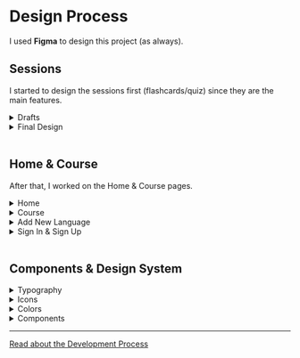 # Design Process

I used **Figma** to design this project (as always).

## **Sessions**

I started to design the sessions first (flashcards/quiz) since they are the main features.

<details>
<summary>Drafts</summary>
These drafts only features the flashcard session type & the end report. <br/>
<center>
<img src="./public/logo512.png?width" alt="CHANGE ALT TEXT!" width="200"/>
</center>

</details>
<details>
<summary>Final Design</summary>
Small Notes: <br/>

- I thought to add a <code>dark mode</code> feature, but I decided not to (for now 😎).
- I tried to make the design more consistent, that's why I decided not to use the smiley buttons (on flashcards). <br/>
- The colors are more pleasent.
- You can see that I've tried a few audio icons, I ended up with the <code>speaker</code> icon.

<center>
<img src="./public/logo512.png?width" alt="CHANGE ALT TEXT!" width="200"/>
</center>

</details>
<br/>

## **Home & Course**

After that, I worked on the Home & Course pages.

<details>
<summary>Home</summary>

- The home page is an overview for the user (overall progress in each language/course).
- From here the user can choose what to do (go to profile, start a quiz/flashcard session, or view the course's words).
- I wanted to make a single page that the user can see everything right away and start learning easliy.

<center>
<img src="./public/logo512.png?width" alt="CHANGE ALT TEXT!" width="200"/>
</center>
</details>

<details>
<summary>Course</summary>

- The user can go into each course and see it's words, search words, and view the familiarity level of each word.
- This simple design can help users see their progress and search for a specific words.

<center>
<img src="./public/logo512.png?width" alt="CHANGE ALT TEXT! WITH DRAFTS" width="200"/>
</center>
</details>

<details>
<summary>Add New Language</summary>

- When a user wants to add a new langauge.
- I had a two ideas for this feature
  - The first was to create a button below the last user language (in home page) that says "Add New Language"
  - The second was to add a button on the menu (+)
- I went with the second one since it was cleaner.
- The page design was simple, since there are only four languages (currently), I designed it like this. But in terms of scaling, It can work (just a bigger grid with scroll).

<center>
<img src="./public/logo512.png?width" alt="CHANGE ALT TEXT!" width="200"/>
</center>
</details>

<details>
<summary>Sign In & Sign Up</summary>

- The final design is mostly the same, except the image & the continue with Google button.
- I wanted to make these pages as simple as possible.

<center>
<img src="./public/logo512.png?width" alt="CHANGE ALT TEXT!" width="200"/>
</center>
</details>
<br/>

## **Components & Design System**

<details>
<summary>Typography</summary>

<center>
<img src="./public/logo512.png?width" alt="CHANGE ALT TEXT!" width="200"/>
</center>
</details>
<details>
<summary>Icons</summary>

<center>
<img src="./public/logo512.png?width" alt="CHANGE ALT TEXT!" width="200"/>
</center>
</details>
<details>
<summary>Colors</summary>

<center>
<img src="./public/logo512.png?width" alt="CHANGE ALT TEXT!" width="200"/>
</center>
</details>
<details>
<summary>Components</summary>

<center>
<img src="./public/logo512.png?width" alt="CHANGE ALT TEXT!" width="200"/>
</center>
</details>

---

[Read about the Development Process](./DEV.MD)

